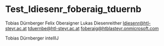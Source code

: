# Test_ldiesenr_foberaig_tduernb


Tobias Dürnberger
Felix Oberaigner
Lukas Diesenreither
ldiesenr@htl-steyr.ac.at
tduernbe@htl-steyr.ac.at
foberaig@htblasteyr.onmicrosoft.com

Tobias Dürnberger intellIJ
